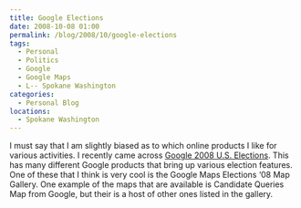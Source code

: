 ```yaml
---
title: Google Elections
date: 2008-10-08 01:00
permalink: /blog/2008/10/google-elections
tags:
  - Personal
  - Politics
  - Google
  - Google Maps
  - L-- Spokane Washington
categories:
  - Personal Blog
locations: 
  - Spokane Washington
---
```


I must say that I am slightly biased as to which online products I like for various activities. I recently came across [Google 2008 U.S. Elections][1]. This has many different Google products that bring up various election features. One of these that I think is very cool is the Google Maps Elections ‘08 Map Gallery. One example of the maps that are available is Candidate Queries Map from Google, but their is a host of other ones listed in the gallery.

   [1]: http://www.google.com/intl/en_us/2008election/
